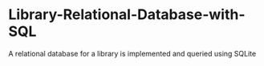 # Library-Relational-Database-with-SQL
A relational database for a library is implemented and queried using SQLite
